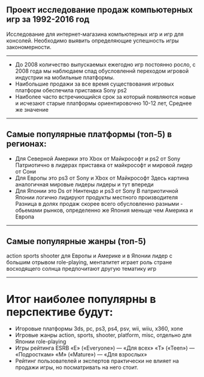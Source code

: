 ## Проект исследование продаж компьютерных игр за 1992-2016 год
Исследование для интернет-магазина компьютерных игр и игр для консолей. Необходимо выявить определяющие успешность игры закономерности.
________________________________________________
- До 2008 количество выпускаемых ежегодно игр постоянно росло, с 2008 года мы наблюдаем спад обусловленнй переходом игровой индустрии на мобильные платформы.
- Наибольшие продажи за все время существования игровых платформ обеспечила приставка Sony ps2 
- Наиболее часто встречиющийся срок за который появляются новые и исчезают старые платформы ориентировочно 10-12 лет, Среднее же значение
______________________________________________
## Самые популярные платформы (топ-5) в регионах:

- Для Северной Америки это Xbox от Майкрософт и ps2 от Sony Патриотично в лидерах приставка от майкрософт и мировой лидер от Сони
- Для Европы это ps3 от Sony и Xbox от Майкрософт Здесь картина аналогичная мировые лидеры лидеры и тут впереди
- Для Японии это Ds от Нинтендо и ps3 от Sony В патриотичной Японии логично лидируют продукты местного производителя Разница в долях продаж скорее всего обусловленно разными - обьемами рынков, определенно же Япония меньще чем Америка и Европа
________________________________________________
## Самые популярные жанры (топ-5)

action sports shooter для Европы и Америке и в Японии лидер с большим отрывом role-playing, менталитет играет роль стране восходящего солнца предпочитают другую тематику игр
_____________________________________________
# Итог наиболее популярны в перспективе будут:

- Игоровые платформы 3ds, pc, ps3, ps4, psv, wii, wiiu, x360, xone
- Игровые жанры action, sports, shooter, platform, misc, отдельно для Японии role-playing
- Игры рейтинга ESRB «E» («Everyone») — «Для всех» «T» («Teen») — «Подросткам» «M» («Mature») — «Для взрослых»
- Рейтинг пользователей и экспертов практически не влияет на продажи игры, но посматривать на него стоит.
